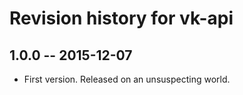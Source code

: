 # Revision history for vk-api

## 1.0.0  -- 2015-12-07

* First version. Released on an unsuspecting world.
